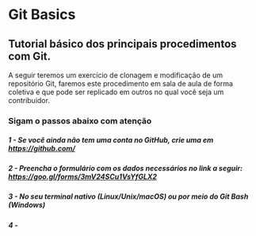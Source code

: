 # Git Basics

## Tutorial básico dos principais procedimentos com Git.

A seguir teremos um exercício de clonagem e modificação de um repositório Git, faremos este procedimento em sala de aula de forma coletiva e que pode ser replicado em outros no qual você seja um contribuidor.

### Sigam o passos abaixo com atenção

##### 1 - Se você ainda não tem uma conta no GitHub, crie uma em https://github.com/

##### 2 - Preencha o formulário com os dados necessários no link a seguir: https://goo.gl/forms/3mV24SCu1VsYfGLX2

##### 3 - No seu terminal nativo (Linux/Unix/macOS) ou por meio do Git Bash (Windows)

##### 4 - 
